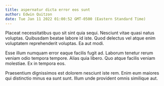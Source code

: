 ```yaml
---
title: aspernatur dicta error eos sunt
author: Edwin Quitzon
date: Tue Jan 11 2022 01:00:52 GMT-0500 (Eastern Standard Time)
---
```

Placeat necessitatibus quo sit sint quia sequi. Nesciunt vitae quasi natus voluptas. Quibusdam beatae labore id iste. Quod delectus vel atque enim voluptatem reprehenderit voluptas. Ea aut modi.

 Esse illum numquam error eaque facilis fugit ad. Laborum tenetur rerum veniam odio tempora tempore. Alias quia libero. Quo atque facilis veniam molestiae. Ex in tempora eos.

 Praesentium dignissimos est dolorem nesciunt iste rem. Enim eum maiores qui distinctio minus ea sunt sunt. Illum unde provident omnis similique aut.